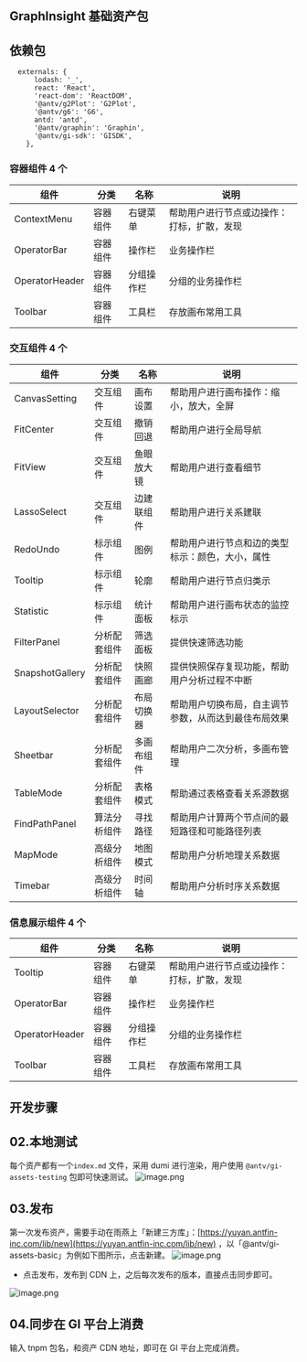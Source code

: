 ## GraphInsight 基础资产包

## 依赖包

```tsx
  externals: {
      lodash: '_',
      react: 'React',
      'react-dom': 'ReactDOM',
      '@antv/g2Plot': 'G2Plot',
      '@antv/g6': 'G6',
      antd: 'antd',
      '@antv/graphin': 'Graphin',
      '@antv/gi-sdk': 'GISDK',
    },
```

### 容器组件 4 个

| 组件           | 分类     | 名称       | 说明                                       |
| -------------- | -------- | ---------- | ------------------------------------------ |
| ContextMenu    | 容器组件 | 右键菜单   | 帮助用户进行节点或边操作：打标，扩散，发现 |
| OperatorBar    | 容器组件 | 操作栏     | 业务操作栏                                 |
| OperatorHeader | 容器组件 | 分组操作栏 | 分组的业务操作栏                           |
| Toolbar        | 容器组件 | 工具栏     | 存放画布常用工具                           |

### 交互组件 4 个

| 组件            | 分类         | 名称       | 说明                                                 |
| --------------- | ------------ | ---------- | ---------------------------------------------------- |
| CanvasSetting   | 交互组件     | 画布设置   | 帮助用户进行画布操作：缩小，放大，全屏               |
| FitCenter       | 交互组件     | 撤销回退   | 帮助用户进行全局导航                                 |
| FitView         | 交互组件     | 鱼眼放大镜 | 帮助用户进行查看细节                                 |
| LassoSelect     | 交互组件     | 边建联组件 | 帮助用户进行关系建联                                 |
| RedoUndo        | 标示组件     | 图例       | 帮助用户进行节点和边的类型标示：颜色，大小，属性     |
| Tooltip         | 标示组件     | 轮廓       | 帮助用户进行节点归类示                               |
| Statistic       | 标示组件     | 统计面板   | 帮助用户进行画布状态的监控标示                       |
| FilterPanel     | 分析配套组件 | 筛选面板   | 提供快速筛选功能                                     |
| SnapshotGallery | 分析配套组件 | 快照画廊   | 提供快照保存复现功能，帮助用户分析过程不中断         |
| LayoutSelector  | 分析配套组件 | 布局切换器 | 帮助用户切换布局，自主调节参数，从而达到最佳布局效果 |
| Sheetbar        | 分析配套组件 | 多画布组件 | 帮助用户二次分析，多画布管理                         |
| TableMode       | 分析配套组件 | 表格模式   | 帮助通过表格查看关系源数据                           |
| FindPathPanel   | 算法分析组件 | 寻找路径   | 帮助用户计算两个节点间的最短路径和可能路径列表       |
| MapMode         | 高级分析组件 | 地图模式   | 帮助用户分析地理关系数据                             |
| Timebar         | 高级分析组件 | 时间轴     | 帮助用户分析时序关系数据                             |

### 信息展示组件 4 个

| 组件           | 分类     | 名称       | 说明                                       |
| -------------- | -------- | ---------- | ------------------------------------------ |
| Tooltip        | 容器组件 | 右键菜单   | 帮助用户进行节点或边操作：打标，扩散，发现 |
| OperatorBar    | 容器组件 | 操作栏     | 业务操作栏                                 |
| OperatorHeader | 容器组件 | 分组操作栏 | 分组的业务操作栏                           |
| Toolbar        | 容器组件 | 工具栏     | 存放画布常用工具                           |

## 开发步骤

## 02.本地测试

每个资产都有一个`index.md` 文件，采用 dumi 进行渲染，用户使用 `@antv/gi-assets-testing` 包即可快速测试。
![image.png](https://intranetproxy.alipay.com/skylark/lark/0/2022/png/97618/1641378392662-b39f89d8-9daa-410e-aba7-d590d83d4a49.png#clientId=u9eac05c3-3072-4&crop=0&crop=0&crop=1&crop=1&from=paste&height=1231&id=uaf3645c9&margin=%5Bobject%20Object%5D&name=image.png&originHeight=1231&originWidth=1361&originalType=binary&ratio=1&rotation=0&showTitle=false&size=206752&status=done&style=none&taskId=uedbfb812-ae5e-485c-8b3a-beb980f802b&title=&width=1361)

## 03.发布

第一次发布资产，需要手动在雨燕上「新建三方库」：[https://yuyan.antfin-inc.com/lib/new](https://yuyan.antfin-inc.com/lib/new) ，以「@antv/gi-assets-basic」为例如下图所示，点击新建。
![image.png](https://intranetproxy.alipay.com/skylark/lark/0/2022/png/97618/1641377456620-2fcfd738-a023-4a4e-8130-2f5b6c365ac1.png#clientId=u9eac05c3-3072-4&crop=0&crop=0&crop=1&crop=1&from=paste&height=1089&id=uc8c36365&margin=%5Bobject%20Object%5D&name=image.png&originHeight=1089&originWidth=1316&originalType=binary&ratio=1&rotation=0&showTitle=false&size=101250&status=done&style=none&taskId=uf198441f-5243-45fe-b6df-e98581bb060&title=&width=1316)

- 点击发布，发布到 CDN 上，之后每次发布的版本，直接点击同步即可。

![image.png](https://intranetproxy.alipay.com/skylark/lark/0/2022/png/97618/1641377676807-54613c46-39e9-45c5-80cf-ed9fbe4b6ad9.png#clientId=u9eac05c3-3072-4&crop=0&crop=0&crop=1&crop=1&from=paste&height=294&id=ua5a179f4&margin=%5Bobject%20Object%5D&name=image.png&originHeight=294&originWidth=1294&originalType=binary&ratio=1&rotation=0&showTitle=false&size=36709&status=done&style=none&taskId=u35bf5ff4-80a6-4d65-9cdc-0da64253e4a&title=&width=1294)

## 04.同步在 GI 平台上消费

输入 tnpm 包名，和资产 CDN 地址，即可在 GI 平台上完成消费。
